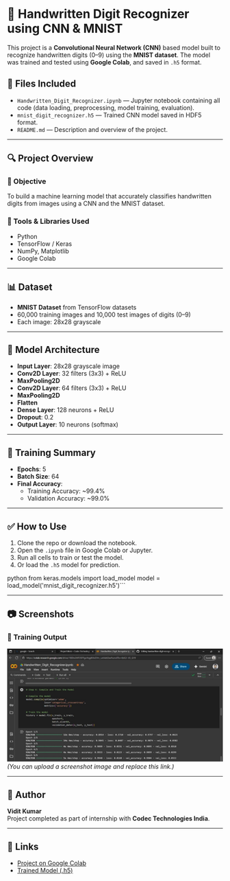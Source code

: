 # 🧠 Handwritten Digit Recognizer using CNN & MNIST

This project is a **Convolutional Neural Network (CNN)** based model built to recognize handwritten digits (0–9) using the **MNIST dataset**. The model was trained and tested using **Google Colab**, and saved in `.h5` format.

## 📁 Files Included
- `Handwritten_Digit_Recognizer.ipynb` — Jupyter notebook containing all code (data loading, preprocessing, model training, evaluation).
- `mnist_digit_recognizer.h5` — Trained CNN model saved in HDF5 format.
- `README.md` — Description and overview of the project.

---

## 🔍 Project Overview

### 📌 Objective
To build a machine learning model that accurately classifies handwritten digits from images using a CNN and the MNIST dataset.

### 🧰 Tools & Libraries Used
- Python
- TensorFlow / Keras
- NumPy, Matplotlib
- Google Colab

---

## 📊 Dataset
- **MNIST Dataset** from TensorFlow datasets
- 60,000 training images and 10,000 test images of digits (0–9)
- Each image: 28x28 grayscale

---

## 🧠 Model Architecture
- **Input Layer**: 28x28 grayscale image
- **Conv2D Layer**: 32 filters (3x3) + ReLU
- **MaxPooling2D**
- **Conv2D Layer**: 64 filters (3x3) + ReLU
- **MaxPooling2D**
- **Flatten**
- **Dense Layer**: 128 neurons + ReLU
- **Dropout**: 0.2
- **Output Layer**: 10 neurons (softmax)

---

## 🏁 Training Summary
- **Epochs**: 5  
- **Batch Size**: 64  
- **Final Accuracy**:  
  - Training Accuracy: ~99.4%  
  - Validation Accuracy: ~99.0%  

---

## ✅ How to Use
1. Clone the repo or download the notebook.
2. Open the `.ipynb` file in Google Colab or Jupyter.
3. Run all cells to train or test the model.
4. Or load the `.h5` model for prediction.

python
from keras.models import load_model
model = load_model('mnist_digit_recognizer.h5')```

---

## 📷 Screenshots

### 🧪 Training Output
![Training Output](screenshots/training_output.png) *(You can upload a screenshot image and replace this link.)*

---

## 📌 Author
**Vidit Kumar**  
Project completed as part of internship with **Codec Technologies India**.

---

## 🔗 Links
- [Project on Google Colab](https://colab.research.google.com/)
- [Trained Model (.h5)](mnist_digit_recognizer.h5)
